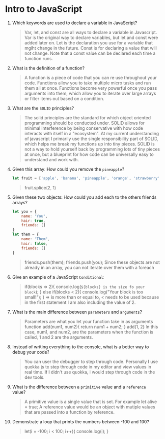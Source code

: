 # Intro to JavaScript
01. Which keywords are used to declare a variable in JavaScript?

    > Var, let, and const are all ways to declare a variable in Javascript. Var is the original way to declare variables, but let and const were added later on. Let is the declaration you use for a variable that mgiht change in the future. Const is for declaring a value that will not change. Note that a const value can be declared each time a function runs.

02. What is the definition of a function?

    > A function is a piece of code that you can re use throughout your code. Functions allow you to take multiple micro tasks and run them all at once. Functions become very powerful once you pass arguments into them, which allow you to iterate over large arrays or filter items out based on a condition.

03. What are the `SOLID` principles?

    > The solid principles are the standard for which object oriented programming should be conducted under. SOLID allows for minimal interference by being conservative with how code interacts with itself in a "ecosystem". At my current understanding of javascript I primarily use the single responsibility part of SOLID, which helps me break my functions up into tiny pieces. SOLID is not a way to hold yourself back by programming lots of tiny pieces at once, but a blueprint for how code can be universally easy to understand and work with.

04. Given this array: How could you remove the `pineapple`?

    ```js
    let fruit = ['apple', 'banana', 'pineapple', 'orange', 'strawberry']
    ```

    > fruit.splice(2, 1)

05. Given these two objects: How could you add each to the others friends arrays?

    ```js
    let you = {
        name: "You",
        hair: true,
        friends: []
    }
    let them = {
        name: "Them",
        hair: false,
        friends: []
    }
    ```

    > friends.push(them); friends.push(you);
    > Since these objects are not already in an array, you can not iterate over them with a foreach

06. Give an example of a JavaScript `Conditional`:

    > if(blocks => 2){
        console.log(`${blocks} is the size fo your block`);
    } else if(blocks < 2){
        console.log("Your block is too small!");
    }
    => is more than or equal to, < needs to be used because in the first statement I am also including the value of 2.

07. What is the main difference between `parameters` and `arguments`?

    > Parameters are what you let your function take in as arguments
    > function add(num1, num2){
    >    return num1 + num2;
    >}
    > add(1, 2)
    >In this case, num1, and num2, are the parameters
    >when the function is called, 1 and 2 are the arguments.

08. Instead of writing everything to the console, what is a better way to debug your code?

    > You can user the debugger to step through code. Personally I use quokka js to step through code in my editor and view values in real time. If I didn't use quokka, I would step through code in the dev tools.

09. What is the difference between a `primitive` value and a `reference` value?

    > A primitive value is a single value that is set. For example let alive = true; A reference value would be an object with mutiple values that are passed into a function by reference.

10. Demonstrate a loop that prints the numbers between -100 and 100?

    > let(i = -100; i < 100; i++){
        console.log(i);
    }
